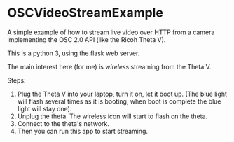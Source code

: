 # OSCVideoStreamExample
A simple example of how to stream live video over HTTP from a camera implementing the OSC 2.0 API (like the Ricoh Theta V).

This is a python 3, using the flask web server.

The main interest here (for me) is *wireless* streaming from the Theta V.

Steps:
1. Plug the Theta V into your laptop, turn it on, let it boot up. 
(The blue light will flash several times as it is booting, when boot is complete the blue light will stay one).
2. Unplug the theta. The wireless icon will start to flash on the theta.
3. Connect to the theta's network.
4. Then you can run this app to start streaming.
